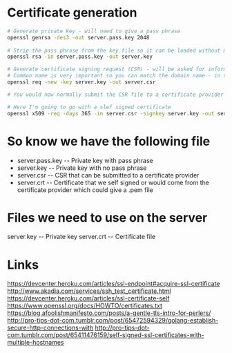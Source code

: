 # Certificate generation
```bash
# Generate private key - will need to give a pass phrase
openssl genrsa -des3 -out server.pass.key 2048
	
# Strip the pass phrase from the key file so it can be loaded without manually entering the pass phrase
openssl rsa -in server.pass.key -out server.key

# Generate certificate signing request (CSR) - will be asked for information here
# Common name is very important so you can match the domain name - in this case localhost
openssl req -new -key server.key -out server.csr  

# You would now normally submit the CSR file to a certificate provider (Thawte, DNSimple etc)

# Here I'm going to go with a slef signed certificate
openssl x509 -req -days 365 -in server.csr -signkey server.key -out server.crt
```

# So know we have the following file
- server.pass.key	-- Private key with pass phrase
- server.key		-- Private key with no pass phrase
- server.csr		-- CSR that can be submitted to a certificate provider
- server.crt		-- Certificate that we self signed or would come from the certificate provider which could give a .pem file

# Files we need to use on the server
server.key		-- Private key
server.crt		-- Certificate file

# Links
https://devcenter.heroku.com/articles/ssl-endpoint#acquire-ssl-certificate
http://www.akadia.com/services/ssh_test_certificate.html
https://devcenter.heroku.com/articles/ssl-certificate-self
https://www.openssl.org/docs/HOWTO/certificates.txt
https://blog.afoolishmanifesto.com/posts/a-gentle-tls-intro-for-perlers/
http://pro-tips-dot-com.tumblr.com/post/65472594329/golang-establish-secure-http-connections-with
http://pro-tips-dot-com.tumblr.com/post/65411476159/self-signed-ssl-certificates-with-multiple-hostnames

